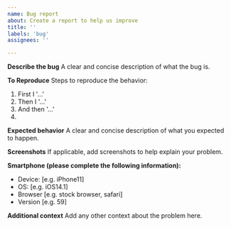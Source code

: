 ```yaml
---
name: Bug report
about: Create a report to help us improve
title: ''
labels: 'bug'
assignees: ''

---
```


**Describe the bug**
A clear and concise description of what the bug is.

**To Reproduce**
Steps to reproduce the behavior:
1. First I '...'
2. Then I '...'
3. And then '...'
4. 

**Expected behavior**
A clear and concise description of what you expected to happen.

**Screenshots**
If applicable, add screenshots to help explain your problem.

**Smartphone (please complete the following information):**
 - Device: [e.g. iPhone11]
 - OS: [e.g. iOS14.1]
 - Browser [e.g. stock browser, safari]
 - Version [e.g. 59]

**Additional context**
Add any other context about the problem here.
